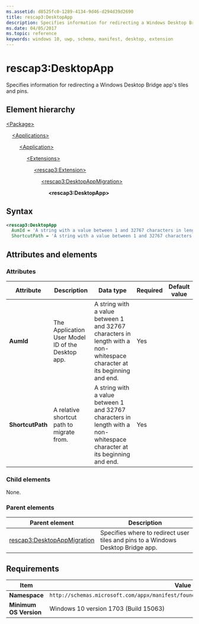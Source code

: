 ```yaml
---
ms.assetid: d8525fc0-1289-4134-9d46-d294d39d2690
title: rescap3:DesktopApp
description: Specifies information for redirecting a Windows Desktop Bridge app's tiles and pins.
ms.date: 04/05/2017
ms.topic: reference
keywords: windows 10, uwp, schema, manifest, desktop, extension 
---
```


# rescap3:DesktopApp

Specifies information for redirecting a Windows Desktop Bridge app's tiles and pins.

## Element hierarchy

[\<Package\>](element-package.md)

&nbsp;&nbsp;&nbsp;&nbsp;[\<Applications\>](element-applications.md)

&nbsp;&nbsp;&nbsp;&nbsp; &nbsp;&nbsp;&nbsp;&nbsp;[\<Application\>](element-application.md)

&nbsp;&nbsp;&nbsp;&nbsp; &nbsp;&nbsp;&nbsp;&nbsp; &nbsp;&nbsp;&nbsp;&nbsp;[\<Extensions\>](element-1-extensions.md)

&nbsp;&nbsp;&nbsp;&nbsp; &nbsp;&nbsp;&nbsp;&nbsp; &nbsp;&nbsp;&nbsp;&nbsp; &nbsp;&nbsp;&nbsp;&nbsp;[\<rescap3:Extension\>](element-rescap3-extension.md)

&nbsp;&nbsp;&nbsp;&nbsp; &nbsp;&nbsp;&nbsp;&nbsp; &nbsp;&nbsp;&nbsp;&nbsp; &nbsp;&nbsp;&nbsp;&nbsp; &nbsp;&nbsp;&nbsp;&nbsp;[\<rescap3:DesktopAppMigration\>](element-rescap3-desktopappmigration.md)

&nbsp;&nbsp;&nbsp;&nbsp; &nbsp;&nbsp;&nbsp;&nbsp; &nbsp;&nbsp;&nbsp;&nbsp; &nbsp;&nbsp;&nbsp;&nbsp; &nbsp;&nbsp;&nbsp;&nbsp; &nbsp;&nbsp;&nbsp;&nbsp;**\<rescap3:DesktopApp\>**

## Syntax

```xml
<rescap3:DesktopApp
  AumId = 'A string with a value between 1 and 32767 characters in length with a non-whitespace character at its beginning and end.'
  ShortcutPath = 'A string with a value between 1 and 32767 characters in length with a non-whitespace character at its beginning and end.' />
```

## Attributes and elements

### Attributes

| Attribute | Description | Data type | Required | Default value |
|-|-|-|-|-|
| **AumId** | The Application User Model ID of the Desktop app. | A string with a value between 1 and 32767 characters in length with a non-whitespace character at its beginning and end. | Yes |  |
| **ShortcutPath** | A relative shortcut path to migrate from. | A string with a value between 1 and 32767 characters in length with a non-whitespace character at its beginning and end. | Yes |  |

### Child elements

None.

### Parent elements

| Parent element | Description |
|-|-|
| [rescap3:DesktopAppMigration](element-rescap3-desktopappmigration.md) | Specifies where to redirect user tiles and pins to a Windows Desktop Bridge app. |

## Requirements

| Item | Value |
|--|--|
| **Namespace** | `http://schemas.microsoft.com/appx/manifest/foundation/windows10/restrictedcapabilities/3` |
| **Minimum OS Version** | Windows 10 version 1703 (Build 15063) |
